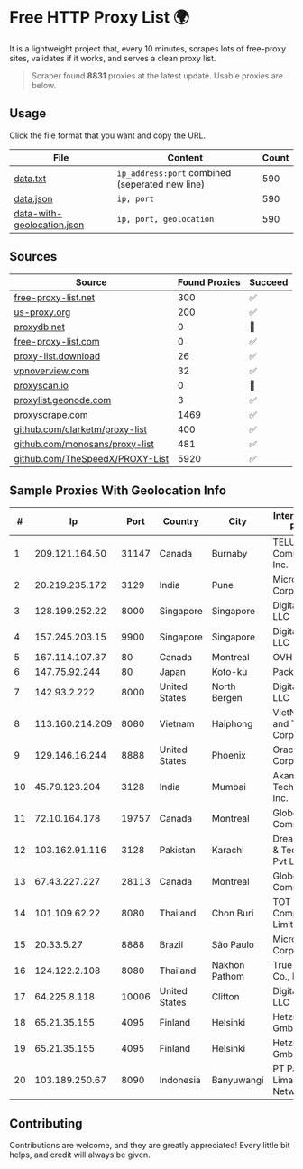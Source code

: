 
# Free HTTP Proxy List 🌍

It is a lightweight project that, every 10 minutes, scrapes lots of free-proxy sites, validates if it works, and serves a clean proxy list.


> Scraper found **8831** proxies at the latest update. Usable proxies are below.

## Usage

Click the file format that you want and copy the URL.


|File|Content|Count|
|----|-------|-----|
|[data.txt](https://raw.githubusercontent.com/themiralay/Proxy-List-World/master/data.txt)|`ip_address:port` combined (seperated new line)|590|
|[data.json](https://raw.githubusercontent.com/themiralay/Proxy-List-World/master/data.json)|`ip, port`|590|
|[data-with-geolocation.json](https://raw.githubusercontent.com/themiralay/Proxy-List-World/master/data-with-geolocation.json)|`ip, port, geolocation`|590|

## Sources

|Source|Found Proxies|Succeed|
|------|-------------|-------|
|[free-proxy-list.net](https://free-proxy-list.net)|300|✅|
|[us-proxy.org](https://www.us-proxy.org)|200|✅|
|[proxydb.net](http://proxydb.net)|0|🚫|
|[free-proxy-list.com](https://free-proxy-list.com/?page=&port=&type%5B%5D=http&type%5B%5D=https&up_time=0&search=Search)|0|✅|
|[proxy-list.download](https://www.proxy-list.download/HTTP)|26|✅|
|[vpnoverview.com](https://vpnoverview.com/privacy/anonymous-browsing/free-proxy-servers)|32|✅|
|[proxyscan.io](https://www.proxyscan.io)|0|🚫|
|[proxylist.geonode.com](https://proxylist.geonode.com/api/proxy-list?limit=300&page=1&sort_by=lastChecked&sort_type=desc&protocols=http,https)|3|✅|
|[proxyscrape.com](https://api.proxyscrape.com/v2/?request=displayproxies&protocol=http&timeout=10000&country=all&ssl=all&anonymity=all)|1469|✅|
|[github.com/clarketm/proxy-list](https://raw.githubusercontent.com/clarketm/proxy-list/master/proxy-list-raw.txt)|400|✅|
|[github.com/monosans/proxy-list](https://raw.githubusercontent.com/monosans/proxy-list/main/proxies/http.txt)|481|✅|
|[github.com/TheSpeedX/PROXY-List](https://raw.githubusercontent.com/TheSpeedX/PROXY-List/master/http.txt)|5920|✅|


## Sample Proxies With Geolocation Info

|#|Ip|Port|Country|City|Internet Service Provider|
|-|--|----|-------|----|-------------------------|
|1|209.121.164.50|31147|Canada|Burnaby|TELUS Communications Inc.|
|2|20.219.235.172|3129|India|Pune|Microsoft Corporation|
|3|128.199.252.22|8000|Singapore|Singapore|DigitalOcean, LLC|
|4|157.245.203.15|9900|Singapore|Singapore|DigitalOcean, LLC|
|5|167.114.107.37|80|Canada|Montreal|OVH SAS|
|6|147.75.92.244|80|Japan|Koto-ku|Packet Host, Inc.|
|7|142.93.2.222|8000|United States|North Bergen|DigitalOcean, LLC|
|8|113.160.214.209|8080|Vietnam|Haiphong|VietNam Post and Telecom Corporation|
|9|129.146.16.244|8888|United States|Phoenix|Oracle Corporation|
|10|45.79.123.204|3128|India|Mumbai|Akamai Technologies, Inc.|
|11|72.10.164.178|19757|Canada|Montreal|GloboTech Communications|
|12|103.162.91.116|3128|Pakistan|Karachi|Dreams Network & Technology Pvt Ltd|
|13|67.43.227.227|28113|Canada|Montreal|GloboTech Communications|
|14|101.109.62.22|8080|Thailand|Chon Buri|TOT Public Company Limited|
|15|20.33.5.27|8888|Brazil|São Paulo|Microsoft Corporation|
|16|124.122.2.108|8080|Thailand|Nakhon Pathom|True Internet Co., Ltd.|
|17|64.225.8.118|10006|United States|Clifton|DigitalOcean, LLC|
|18|65.21.35.155|4095|Finland|Helsinki|Hetzner Online GmbH|
|19|65.21.35.155|4095|Finland|Helsinki|Hetzner Online GmbH|
|20|103.189.250.67|8090|Indonesia|Banyuwangi|PT Pandawa Lima Java Network|



## Contributing

Contributions are welcome, and they are greatly appreciated! Every
little bit helps, and credit will always be given.

